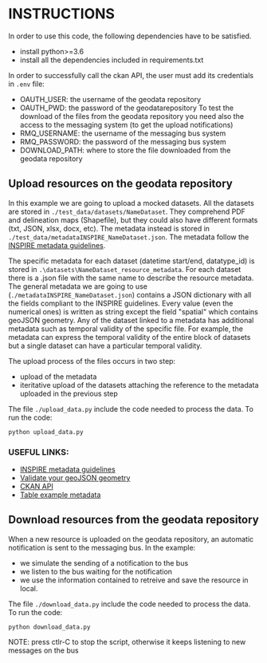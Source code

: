 # INSTRUCTIONS

In order to use this code, the following dependencies have to be satisfied.
- install python>=3.6
- install all the dependencies included in requirements.txt

In order to successfully call the ckan API, the user must add its credentials in `.env` file:
- OAUTH_USER: the username of the geodata repository
- OAUTH_PWD: the password of the geodatarepository
To test the download of the files from the geodata repository you need also the access to the messaging system (to get the upload notifications)
- RMQ_USERNAME: the username of the messaging bus system 
- RMQ_PASSWORD: the password of the messaging bus system
- DOWNLOAD_PATH: where to store the file downloaded from the geodata repository

## Upload resources on the geodata repository

In this example we are going to upload a mocked datasets.
All the datasets are stored in `./test_data/datasets/NameDataset`.
They comprehend PDF and delineation maps (Shapefile), but they could also have different formats (txt, JSON, xlsx, docx, etc). 
The metadata instead is stored in `./test_data/metadataINSPIRE_NameDataset.json`. The metadata follow the [INSPIRE metadata guidelines](https://inspire.ec.europa.eu/documents/inspire-metadata-implementing-rules-technical-guidelines-based-en-iso-19115-and-en-iso-1).

The specific metadata for each dataset (datetime start/end, datatype_id) is stored in `.\datasets\NameDataset_resource_metadata`. For each dataset there is a .json file with the same name to describe the resource metadata.
The general metadata we are going to use (`./metadataINSPIRE_NameDataset.json`) contains a JSON dictionary with all the fields compliant to the INSPIRE guidelines. Every value (even the numerical ones) is written as string except the field "spatial" which contains geoJSON geometry.
Any of the dataset linked to a metadata has additional metadata such as temporal validity of the specific file. For example, the metadata can express the temporal validity of the entire block of datasets but a single dataset can have a particular temporal validity.

The upload process of the files occurs in two step:
- upload of the metadata
- iteritative upload of the datasets attaching the reference to the metadata uploaded in the previous step

The file `./upload_data.py` include the code needed to process the data. To run the code: 

`python upload_data.py`

### USEFUL LINKS:
- [INSPIRE metadata guidelines](https://inspire.ec.europa.eu/documents/inspire-metadata-implementing-rules-technical-guidelines-based-en-iso-19115-and-en-iso-1)
- [Validate your geoJSON geometry](geojson.io)
- [CKAN API](http://docs.ckan.org/en/2.10/api/index.html)
- [Table example metadata](./docs/INSPIRE_links.xlsx)


## Download resources from the geodata repository

When a new resource is uploaded on the geodata repository, an automatic notification is sent to the messaging bus.
In the example:
- we simulate the sending of a notification to the bus
- we listen to the bus waiting for the notification
- we use the information contained to retreive and save the resource in local.

The file `./download_data.py` include the code needed to process the data. To run the code: 

`python download_data.py`

NOTE: press ctlr-C to stop the script, otherwise it keeps listening to new messages on the bus
